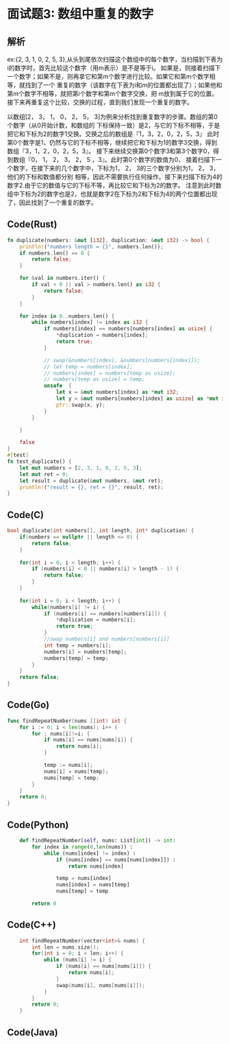 #  面试题3: 数组中重复的数字

## 解析

ex:{2, 3, 1, 0, 2, 5, 3},从头到尾依次扫描这个数组中的每个数字，当扫描到下表为i的数字时，首先比较这个数字（用m表示）是不是等于i。
如果是，则接着扫描下一个数字；如果不是，则再拿它和第m个数字进行比较。如果它和第m个数字相等，就找到了一个
重复的数字（该数字在下表为i和m的位置都出现了）；如果他和第m个数字不相等，就把第i个数字和第m个数字交换，把
m放到属于它的位置。接下来再重复这个比较，交换的过程，直到我们发现一个重复的数字。

以数组[2， 3， 1， 0， 2， 5， 3]为例来分析找到重复数字的步骤。数组的第0个数字（从0开始计数，和数组的
下标保持一致）是2，与它的下标不相等，于是把它和下标为2的数字1交换。交换之后的数组是『1，3，2，0，2，5，3』
此时第0个数字是1，仍然与它的下标不相等，继续把它和下标为1的数字3交换，得到数组『3，1，2，0，2，5，3』。
接下来继续交换第0个数字3和第3个数字0，得到数组『0， 1， 2， 3， 2， 5 ，3』。此时第0个数字的数值为0，
接着扫描下一个数字，在接下来的几个数字中，下标为1， 2， 3的三个数字分别为1， 2， 3，他们的下标和数值都分别
相等，因此不需要执行任何操作。接下来扫描下标为4的数字2.由于它的数值与它的下标不等，再比较它和下标为2的数字。
注意到此时数组中下标为2的数字也是2，也就是数字2在下标为2和下标为4的两个位置都出现了，因此找到了一个重复的数字。

## Code(Rust)
```rust
fn duplicate(numbers: &mut [i32], duplication: &mut i32) -> bool {
    println!("numbers length = {}", numbers.len());
    if numbers.len() == 0 {
        return false;
    }

    for &val in numbers.iter() {
        if val < 0 || val > numbers.len() as i32 {
            return false;
        }
    }

    for index in 0..numbers.len() {
        while numbers[index] != index as i32 {
            if numbers[index] == numbers[numbers[index] as usize] {
                *duplication = numbers[index];
                return true;
            }

            // swap(&numbers[index], &numbers[numbers[index]]);
            // let temp = numbers[index];
            // numbers[index] = numbers[temp as usize];
            // numbers[temp as usize] = temp;
            unsafe  {
                let x = &mut numbers[index] as *mut i32;
                let y = &mut numbers[numbers[index] as usize] as *mut i32;
                ptr::swap(x, y);
            }
        }

    }

    false
}
#[test]
fn test_duplicate() {
    let mut numbers = [2, 3, 1, 0, 2, 5, 3];
    let mut ret = 0;
    let result = duplicate(&mut numbers, &mut ret);
    println!("result = {}, ret = {}", result, ret);
}
```

## Code(C)
```c
bool duplicate(int numbers[], int length, int* duplication) {
    if(numbers == nullptr || length <= 0) {
        return false;
    }
    
    for(int i = 0; i < length; i++) {
        if (numbers[i] < 0 || numbers[i] > length - 1) {
            return false;
        }
    }
    
    for(int i = 0; i < length; i++) {
        while(numbers[i] != i) {
            if (numbers[i] == numbers[numbers[i]]) {
                *duplication = numbers[i];
                return true;
            }   
            //swap numbers[i] and numbers[numbers[i]]
            int temp = numbers[i];
            numbers[i] = numbers[temp];
            numbers[temp] = temp;
        }
    }
    return false;
}
```

## Code(Go) 
```go
func findRepeatNumber(nums []int) int {
    for i := 0; i < len(nums); i++ {
        for ; nums[i]!=i; {
            if nums[i] == nums[nums[i]] {
                return nums[i];
            }

            temp := nums[i];
            nums[i] = nums[temp];
            nums[temp] = temp;
        }
    }
    return 0;
}
```



## Code(Python)

```python
    def findRepeatNumber(self, nums: List[int]) -> int:
        for index in range(0,len(nums)) :
            while (nums[index] != index) :
                if (nums[index] == nums[nums[index]]) :
                    return nums[index]

                temp = nums[index]
                nums[index] = nums[temp]
                nums[temp] = temp

        return 0
```



## Code(C++)

```c++
    int findRepeatNumber(vector<int>& nums) {
        int len = nums.size();
        for(int i = 0; i < len; i++) {
            while (nums[i] != i) {
                if (nums[i] == nums[nums[i]]) {
                    return nums[i];
                }
                swap(nums[i], nums[nums[i]]);
            }
        }
        return 0;
    }
```



## Code(Java)
